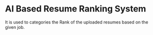 # AI Based Resume Ranking System
It is used to categories the Rank of the uploaded resumes based on the given job.
